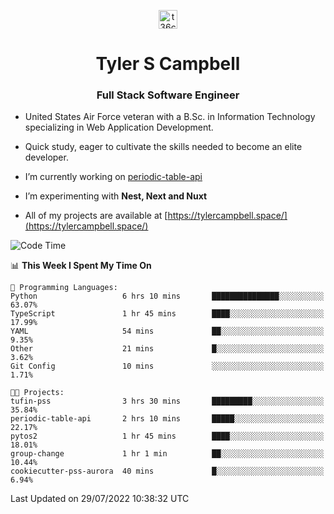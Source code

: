 <p align="center">
<a href="https://www.linkedin.com/in/t36campbell" target="blank"><img align="center" src="https://ik.imagekit.io/t36campbell/Portfolio/linkedin.png.original_m8bbGgPh6.png" alt="t36campbell" height="30" width="30" /></a>
</p>
<h1 align="center">Tyler S Campbell</h1>
<h3 align="center">Full Stack Software Engineer</h3>

* United States Air Force veteran with a B.Sc. in Information Technology specializing in Web Application Development. 

* Quick study, eager to cultivate the skills needed to become an elite developer.

* I’m currently working on [periodic-table-api](https://github.com/t36campbell/periodic-table-api)

* I’m experimenting with **Nest, Next and Nuxt**

* All of my projects are available at [https://tylercampbell.space/](https://tylercampbell.space/)

<!--START_SECTION:waka-->
![Code Time](http://img.shields.io/badge/Code%20Time-1%2C716%20hrs%2048%20mins-blue)

📊 **This Week I Spent My Time On** 

```text
💬 Programming Languages: 
Python                   6 hrs 10 mins       ███████████████░░░░░░░░░░   63.07% 
TypeScript               1 hr 45 mins        ████░░░░░░░░░░░░░░░░░░░░░   17.99% 
YAML                     54 mins             ██░░░░░░░░░░░░░░░░░░░░░░░   9.35% 
Other                    21 mins             █░░░░░░░░░░░░░░░░░░░░░░░░   3.62% 
Git Config               10 mins             ░░░░░░░░░░░░░░░░░░░░░░░░░   1.71%

🐱‍💻 Projects: 
tufin-pss                3 hrs 30 mins       █████████░░░░░░░░░░░░░░░░   35.84% 
periodic-table-api       2 hrs 10 mins       █████░░░░░░░░░░░░░░░░░░░░   22.17% 
pytos2                   1 hr 45 mins        ████░░░░░░░░░░░░░░░░░░░░░   18.01% 
group-change             1 hr 1 min          ██░░░░░░░░░░░░░░░░░░░░░░░   10.44% 
cookiecutter-pss-aurora  40 mins             █░░░░░░░░░░░░░░░░░░░░░░░░   6.94%

```


 Last Updated on 29/07/2022 10:38:32 UTC
<!--END_SECTION:waka-->
